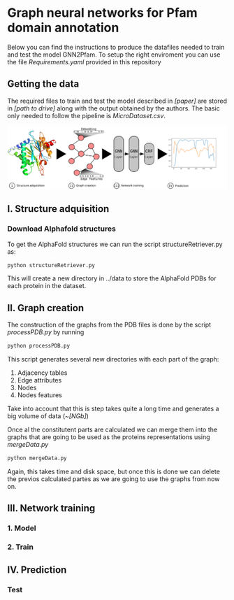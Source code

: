 # Graph neural networks for Pfam domain annotation

Below you can find the instructions to produce the datafiles needed to train and test the model GNN2Pfam.
To setup the right enviroment you can use the file *Requirements.yaml* provided in this repository


## Getting the data
The required files to train and test the model described in *[paper]* are stored in *[path to drive]* along with the output obtained by the authors. The basic only needed to follow the pipeline is *MicroDataset.csv*. 

![plot](images/Pipeline2.png)

## I. Structure adquisition
### Download Alphafold structures
To get the AlphaFold structures we can run the script structureRetriever.py as:

```bash
python structureRetriever.py
```
This will create a new directory in ../data to store the AlphaFold PDBs for each protein in the dataset. 

## II. Graph creation
The construction of the graphs from the PDB files is done by the script *processPDB.py* by running

```bash
python processPDB.py
```

This script generates several new directories with each part of the graph:

1. Adjacency tables
2. Edge attributes
3. Nodes
4. Nodes features

Take into account that this is step takes quite a long time and generates a big volume of data (~*[NGb]*)


Once al the constitutent parts are calculated we can merge them into the graphs that are going to be used as the proteins representations using *mergeData.py*

```bash
python mergeData.py
```
Again, this takes time and disk space, but once this is done we can delete the previos calculated partes as we are going to use the graphs from now on.


## III. Network training
### 1. Model
### 2. Train

## IV. Prediction
### Test
